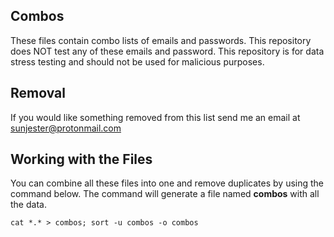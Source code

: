 ## Combos
These files contain combo lists of emails and passwords. This repository does NOT test any of these emails and password. This repository is for data stress testing and should not be used for malicious purposes.

## Removal
If you would like something removed from this list send me an email at sunjester@protonmail.com

## Working with the Files
You can combine all these files into one and remove duplicates by using the command below. The command will generate a file named **combos** with all the data.

```
cat *.* > combos; sort -u combos -o combos
```
